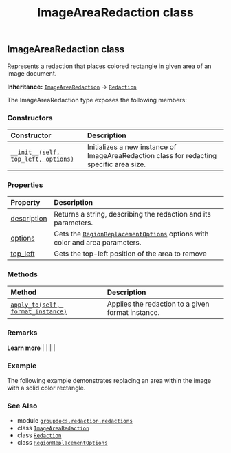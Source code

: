 ﻿---
title: ImageAreaRedaction class
second_title: GroupDocs.Redaction for Python via .NET API References
description: 
type: docs
weight: 110
url: /groupdocs.redaction.redactions/imagearearedaction/
is_root: false
---

## ImageAreaRedaction class

Represents a redaction that places colored rectangle in given area of an image document.



**Inheritance:** [`ImageAreaRedaction`](/redaction/python-net/groupdocs.redaction.redactions/imagearearedaction) → 
[`Redaction`](/redaction/python-net/groupdocs.redaction/redaction)



The ImageAreaRedaction type exposes the following members:

### Constructors
| Constructor | Description |
| :- | :- |
| [`__init__(self, top_left, options)`](/redaction/python-net/groupdocs.redaction.redactions/imagearearedaction/__init__/#aspose.pydrawing.point-groupdocs.redaction.redactions.regionreplacementoptions) | Initializes a new instance of ImageAreaRedaction class for redacting specific area size. |


### Properties
| Property | Description |
| :- | :- |
| [description](/redaction/python-net/groupdocs.redaction.redactions/imagearearedaction/description) | Returns a string, describing the redaction and its parameters. |
| [options](/redaction/python-net/groupdocs.redaction.redactions/imagearearedaction/options) | Gets the [`RegionReplacementOptions`](/redaction/python-net/groupdocs.redaction.redactions/regionreplacementoptions) options with color and area parameters. |
| [top_left](/redaction/python-net/groupdocs.redaction.redactions/imagearearedaction/top_left) | Gets the top-left position of the area to remove |


### Methods
| Method | Description |
| :- | :- |
| [`apply_to(self, format_instance)`](/redaction/python-net/groupdocs.redaction.redactions/imagearearedaction/apply_to/#groupdocs.redaction.integration.documentformatinstance) | Applies the redaction to a given format instance. |



### Remarks 


**Learn more** |
|
 |
 |

### Example 


The following example demonstrates replacing an area within the image with a solid color rectangle.

### See Also
* module [`groupdocs.redaction.redactions`](..)
* class [`ImageAreaRedaction`](/redaction/python-net/groupdocs.redaction.redactions/imagearearedaction)
* class [`Redaction`](/redaction/python-net/groupdocs.redaction/redaction)
* class [`RegionReplacementOptions`](/redaction/python-net/groupdocs.redaction.redactions/regionreplacementoptions)
